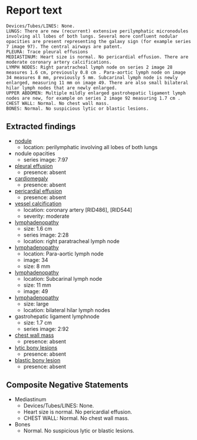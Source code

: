 # Report text

```text
Devices/Tubes/LINES: None.
LUNGS: There are new (recurrent) extensive perilymphatic micronodules involving all lobes of both lungs. Several more confluent nodular opacities are present representing the galaxy sign (for example series 7 image 97). The central airways are patent.
PLEURA: Trace pleural effusions
MEDIASTINUM: Heart size is normal. No pericardial effusion. There are moderate coronary artery calcifications.
LYMPH NODES: Right paratracheal lymph node on series 2 image 28 measures 1.6 cm, previously 0.8 cm . Para-aortic lymph node on image 34 measures 8 mm, previously 5 mm. Subcarinal lymph node is newly enlarged, measuring 11 mm on image 49. There are also small bilateral hilar lymph nodes that are newly enlarged.
UPPER ABDOMEN: Multiple mildly enlarged gastrohepatic ligament lymph nodes are new, for example on series 2 image 92 measuring 1.7 cm .
CHEST WALL: Normal. No chest wall mass.
BONES: Normal. No suspicious lytic or blastic lesions.
```

## Extracted findings

- [nodule](../../definitions/hood/adrenal-nodule.json)
  - location: perilymphatic involving all lobes of both lungs
- nodule opacities
  - series image: 7:97
- [pleural effusion](../../definitions/hood/pleural-effusion.json)
  - presence: absent
- [cardiomegaly](../../definitions/upmedic/Cardiomegaly.cde.md)
  - presence: absent
- [pericardial effusion](../../definitions/hood/pericardial-effusion.json)
  - presence: absent
- [vessel calcification](../../definitions/nuance/coronary_artery_calcification.json)
  - location: coronary artery \[RID486\], \[RID544\]
  - severity: moderate
- [lymphadenopathy](../../definitions/hood/mediastinal-lymph-nodes.json)
  - size: 1.6 cm
  - series image: 2:28
  - location: right paratracheal lymph node
- [lymphadenopathy](../../definitions/hood/mediastinal-lymph-nodes.json)
  - location: Para-aortic lymph node
  - image: 34
  - size: 8 mm
- [lymphadenopathy](../../definitions/hood/mediastinal-lymph-nodes.json)
  - location: Subcarinal lymph node
  - size: 11 mm
  - image: 49
- [lymphadenopathy](../../definitions/hood/mediastinal-lymph-nodes.json)
  - size: large
  - location: bilateral hilar lymph nodes
- gastrohepatic ligament lymphnode
  - size: 1.7 cm
  - series image: 2:92
- [chest wall mass](../../definitions/hood/chest-wall.json)  
  - presence: absent
- [lytic bony lesions](../../definitions/hood/lytic-lesion.md)
  - presence: absent
- [blastic bony lesion](../../definitions/hood/sclerotic-lesion.md)
  - presence: absent

## Composite Negative Statements

- Mediastinum
  - Devices/Tubes/LINES: None.
  - Heart size is normal. No pericardial effusion.
  - CHEST WALL: Normal. No chest wall mass.
- Bones
  - Normal. No suspicious lytic or blastic lesions.
